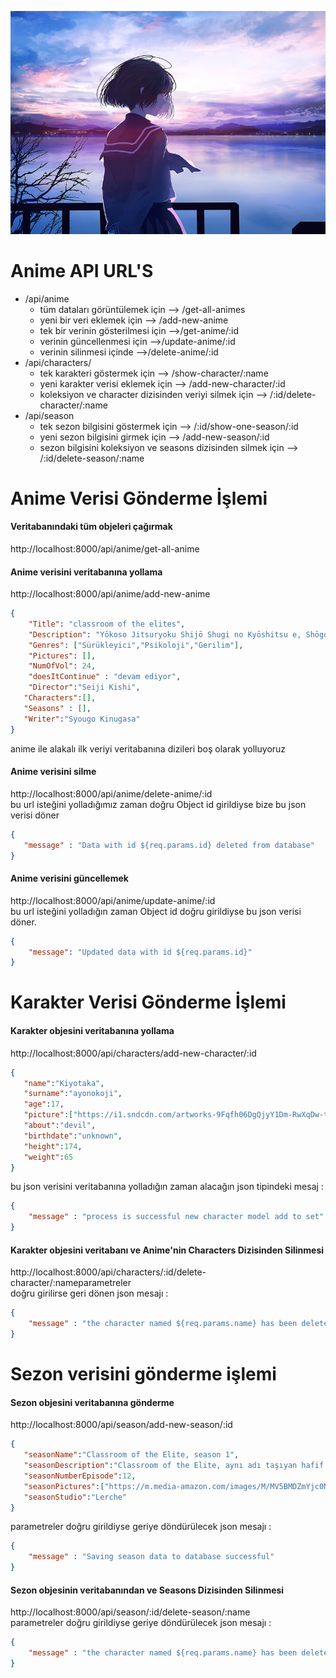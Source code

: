 ![](140643-anime-anime-girls-digital-art-artwork-2D-portrait-moescape.png)  
  
# <font style="color:3FEBF3">Anime API URL'S</font><br>  
<ul>  
<li>/api/anime  
<ul>  
<li>tüm dataları görüntülemek için --> /get-all-animes</li>  
<li>yeni bir veri eklemek için --> /add-new-anime</li>  
<li>tek bir verinin gösterilmesi için -->/get-anime/:id</li>  
<li>verinin güncellenmesi için -->/update-anime/:id</li>  
<li>verinin silinmesi içinde -->/delete-anime/:id</li>  
</ul>  
</li>  
<li>/api/characters/  
<ul>  
<li>tek karakteri göstermek için --> /show-character/:name</li>  
<li>yeni karakter verisi eklemek için --> /add-new-character/:id</li>
<li>koleksiyon ve character dizisinden veriyi silmek için --> /:id/delete-character/:name</li>  
</ul>  
</li>  
<li>/api/season  
<ul>  
<li>tek sezon bilgisini göstermek için --> /:id/show-one-season/:id</li>  
<li>yeni sezon bilgisini girmek için --> /add-new-season/:id</li>  
<li>sezon bilgisini koleksiyon ve seasons dizisinden silmek için --> /:id/delete-season/:name</li>  
</ul>  
</li>  
</ul>

# <font style="color:3FEBF3">Anime Verisi Gönderme İşlemi</font>  
  
#### <font style="color:52F7AC">Veritabanındaki tüm objeleri çağırmak</font> 

   http://localhost:8000/api/anime/get-all-anime  
   
#### <font style="color:52F7AC">Anime verisini veritabanına yollama</font>  

  
   http://localhost:8000/api/anime/add-new-anime<br>
```json  
{  
    "Title": "classroom of the elites",  
    "Description": "Yōkoso Jitsuryoku Shijō Shugi no Kyōshitsu e, Shōgo Kinugasa tarafından yazılan bir light novel serisidir. Seri, Mayıs 2015 tarihinden bu yana Media Factory'nin MF Bunko J baskısı altında yayımlanmaktadır.",  
    "Genres": ["Sürükleyici","Psikoloji","Gerilim"],  
    "Pictures": [],  
    "NumOfVol": 24,  
    "doesItContinue" : "devam ediyor",  
    "Director":"Seiji Kishi",  
   "Characters":[],  
   "Seasons" : [],  
   "Writer":"Syougo Kinugasa"  
}  
```  
anime ile alakalı ilk veriyi veritabanına dizileri boş olarak yolluyoruz  
  
#### <font style="color:52F7AC">Anime verisini silme</font>  
  
   http://localhost:8000/api/anime/delete-anime/:id<br>
   bu url isteğini yolladığımız zaman doğru Object id girildiyse bize bu json verisi döner  
```json  
{  
   "message" : "Data with id ${req.params.id} deleted from database"  
}  
```  
  
#### <font style="color:52F7AC">Anime verisini güncellemek</font>  
   http://localhost:8000/api/anime/update-anime/:id  <br>
bu url isteğini yolladığın zaman Object id doğru girildiyse bu json verisi döner.<br>  
  
```json  
{  
	"message": "Updated data with id ${req.params.id}"  
}  
```  
  
# <font style="color:3FEBF3">Karakter Verisi Gönderme İşlemi</font>  
  
#### <font style="color:52F7AC">Karakter objesini veritabanına yollama</font>  
  
   http://localhost:8000/api/characters/add-new-character/:id<br>
```json  
{  
   "name":"Kiyotaka",  
   "surname":"ayonokoji",  
   "age":17,  
   "picture":["https://i1.sndcdn.com/artworks-9Fqfh06DgQjyY1Dm-RwXqDw-t500x500.jpg"],  
   "about":"devil",  
   "birthdate":"unknown",  
   "height":174,  
   "weight":65  
}  
```  
  
bu json verisini veritabanına yolladığın zaman alacağın json tipindeki mesaj :  
```json  
{  
	"message" : "process is successful new character model add to set"  
}  
```  
  
#### <font style="color:52F7AC">Karakter objesini veritabanı ve Anime'nin <font style="color:F1A94E">Characters</font> Dizisinden Silinmesi</font>  
  
   http://localhost:8000/api/characters/:id/delete-character/:nameparametreler<br>
   doğru girilirse geri dönen json mesajı :  <br>
```json  
{  
	"message" : "the character named ${req.params.name} has been deleted from Character collection"  
}  
```  
  
# <font style="color:3FEBF3">Sezon verisini gönderme işlemi</font>  
  
#### <font style="color:52F7AC">Sezon objesini veritabanına gönderme </font>  
   http://localhost:8000/api/season/add-new-season/:id<br>
```json  
{  
   "seasonName":"Classroom of the Elite, season 1",  
   "seasonDescription":"Classroom of the Elite, aynı adı taşıyan hafif romandan uyarlanan ve Shōgo Kinugasa tarafından yazılan ve Shunsaku Tomose tarafından çizilen bir anime dizisidir.",  
   "seasonNumberEpisode":12,  
   "seasonPictures":["https://m.media-amazon.com/images/M/MV5BMDZmYjc0NDMtM2VkNy00Yjc2LThiMGQtYjJkOWRiNzdlODQxXkEyXkFqcGdeQXVyNjc3NTI5MDY@._V1_.jpg"],  
   "seasonStudio":"Lerche"  
}  
```  
parametreler doğru girildiyse geriye döndürülecek json mesajı :  
```json  
{  
	"message" : "Saving season data to database successful"  
}  
```  
#### <font style="color:52F7AC">Sezon objesinin veritabanından ve <font style="color:F1A94E">Seasons</font> Dizisinden Silinmesi</font>  
   http://localhost:8000/api/season/:id/delete-season/:name<br>
   parametreler doğru girildiyse geriye döndürülecek json mesajı :  
```json  
{  
	"message" : "the character named ${req.params.name} has been deleted from Season collection"  
}  
```
